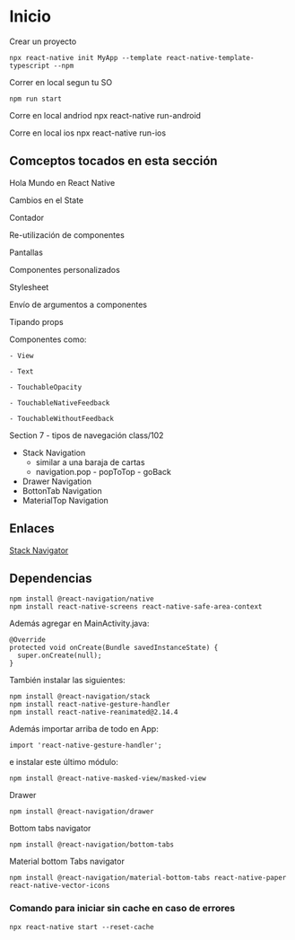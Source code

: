 # Inicio

Crear un proyecto

    npx react-native init MyApp --template react-native-template-typescript --npm

Correr en local segun tu SO

    npm run start

Corre en local andriod
    npx react-native run-android

Corre en local ios
    npx react-native run-ios

## Comceptos tocados en esta sección

Hola Mundo en React Native

Cambios en el State

Contador

Re-utilización de componentes

Pantallas

Componentes personalizados

Stylesheet

Envío de argumentos a componentes

Tipando props

Componentes como:

    - View

    - Text

    - TouchableOpacity

    - TouchableNativeFeedback

    - TouchableWithoutFeedback

Section 7 - tipos de navegación class/102

- Stack  Navigation
  - similar a una baraja de cartas
  - navigation.pop - popToTop - goBack
- Drawer Navigation
- BottonTab Navigation
- MaterialTop Navigation

## Enlaces

[Stack Navigator](https://reactnavigation.org/docs/stack-navigator/)

## Dependencias

    npm install @react-navigation/native
    npm install react-native-screens react-native-safe-area-context

Además agregar en MainActivity.java:

    @Override
    protected void onCreate(Bundle savedInstanceState) {
      super.onCreate(null);
    }

También instalar las siguientes:

    npm install @react-navigation/stack
    npm install react-native-gesture-handler
    npm install react-native-reanimated@2.14.4

Además importar arriba de todo en App:

    import 'react-native-gesture-handler';

e instalar este último módulo:

    npm install @react-native-masked-view/masked-view

Drawer

    npm install @react-navigation/drawer

Bottom tabs navigator

    npm install @react-navigation/bottom-tabs

Material bottom Tabs navigator

    npm install @react-navigation/material-bottom-tabs react-native-paper react-native-vector-icons

### Comando para iniciar sin cache en caso de errores

    npx react-native start --reset-cache

